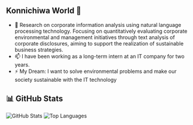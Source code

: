 ## Konnichiwa World 👋

<!--
**TaichiEto/TaichiEto** is a ✨ _special_ ✨ repository because its `README.md` (this file) appears on your GitHub profile.

Here are some ideas to get you started:

- 🔭 I’m currently working on ...
- 🌱 I’m currently learning ...
- 👯 I’m looking to collaborate on ...
- 🤔 I’m looking for help with ...
- 💬 Ask me about ...
- 📫 How to reach me: ...
- 😄 Pronouns: ...
- ⚡ Fun fact: ...
-->

- 🔭 Research on corporate information analysis using natural language processing technology. Focusing on quantitatively evaluating corporate environmental and management initiatives through text analysis of corporate disclosures, aiming to support the realization of sustainable business strategies.
- 📫 I have been working as a long-term intern at an IT company for two years.
- ⚡ My Dream: I want to solve environmental problems and make our society sustainable with the IT technology


## 📊 GitHub Stats
![GitHub Stats](./assets/stats.svg)
![Top Languages](./assets/top-langs.svg)





